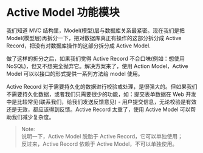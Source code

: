 # Active Model 功能模块

我们知道 MVC 结构里，Model\(模型\)层与数据库关系最紧密。现在我们是把 Model\(模型层\)再拆分一下，把对数据库真正有操作的这部分拆分成 Active Record，把没有对数据库操作的这部分拆分成 Active Model.

做了这样的折分之后，如果我们觉得 Active Record 不合口味\(例如：想使用 NoSQL\)，但又不想完全抛弃它。解决方案来了，使用 Action Model，Active Model 可以以接口的形式提供一系列方法给 model 使用。

Active Record 对于需要持久化的数据进行校验或处理，是很强大的。但如果我们不需要持久化数据，或者我们只需要很少的功能，如：提交表单数据在 Web 开发中是比较常见\(联系我们，给我们发送反馈意见\) - 用户提交信息，无论校验是有效还是无效，都应该得到反馈。Active Record 太重了，使用 Active Model 可以帮助我们减少复杂度。

> Note:   
> 说明一下，Active Model 脱胎于 Active Record，它可以单独使用；  
> 反过来，Active Record 依赖于 Active Model，不可以单独使用。



